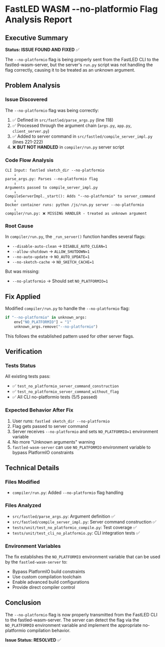 # FastLED WASM --no-platformio Flag Analysis Report

## Executive Summary

**Status: ISSUE FOUND AND FIXED** ✅

The `--no-platformio` flag is being properly sent from the FastLED CLI to the fastled-wasm-server, but the server's `run.py` script was not handling the flag correctly, causing it to be treated as an unknown argument.

## Problem Analysis

### Issue Discovered
The `--no-platformio` flag was being correctly:
1. ✅ Defined in `src/fastled/parse_args.py` (line 118)
2. ✅ Processed through the argument chain (`args.py`, `app.py`, `client_server.py`)
3. ✅ Added to server command in `src/fastled/compile_server_impl.py` (lines 221-222)
4. ❌ **BUT NOT HANDLED** in `compiler/run.py` server script

### Code Flow Analysis

```
CLI Input: fastled sketch_dir --no-platformio
    ↓
parse_args.py: Parses --no-platformio flag
    ↓
Arguments passed to compile_server_impl.py
    ↓
CompileServerImpl._start(): Adds "--no-platformio" to server_command
    ↓
Docker container runs: python /js/run.py server --no-platformio
    ↓
compiler/run.py: ❌ MISSING HANDLER - treated as unknown argument
```

### Root Cause
In `compiler/run.py`, the `_run_server()` function handles several flags:
- `--disable-auto-clean` → `DISABLE_AUTO_CLEAN=1`
- `--allow-shutdown` → `ALLOW_SHUTDOWN=1` 
- `--no-auto-update` → `NO_AUTO_UPDATE=1`
- `--no-sketch-cache` → `NO_SKETCH_CACHE=1`

But was missing:
- `--no-platformio` → Should set `NO_PLATFORMIO=1`

## Fix Applied

Modified `compiler/run.py` to handle the `--no-platformio` flag:

```python
if "--no-platformio" in unknown_args:
    env["NO_PLATFORMIO"] = "1"
    unknown_args.remove("--no-platformio")
```

This follows the established pattern used for other server flags.

## Verification

### Tests Status
All existing tests pass:
- ✅ `test_no_platformio_server_command_construction` 
- ✅ `test_no_platformio_server_command_without_flag`
- ✅ All CLI no-platformio tests (5/5 passed)

### Expected Behavior After Fix
1. User runs: `fastled sketch_dir --no-platformio`
2. Flag gets passed to server command
3. Server receives `--no-platformio` and sets `NO_PLATFORMIO=1` environment variable
4. No more "Unknown arguments" warning
5. `fastled-wasm-server` can use `NO_PLATFORMIO` environment variable to bypass PlatformIO constraints

## Technical Details

### Files Modified
- `compiler/run.py`: Added `--no-platformio` flag handling

### Files Analyzed
- `src/fastled/parse_args.py`: Argument definition ✅
- `src/fastled/compile_server_impl.py`: Server command construction ✅  
- `tests/unit/test_no_platformio_compile.py`: Test coverage ✅
- `tests/unit/test_cli_no_platformio.py`: CLI integration tests ✅

### Environment Variables
The fix establishes the `NO_PLATFORMIO` environment variable that can be used by the `fastled-wasm-server` to:
- Bypass PlatformIO build constraints
- Use custom compilation toolchain
- Enable advanced build configurations
- Provide direct compiler control

## Conclusion

The `--no-platformio` flag is now properly transmitted from the FastLED CLI to the fastled-wasm-server. The server can detect the flag via the `NO_PLATFORMIO` environment variable and implement the appropriate no-platformio compilation behavior.

**Issue Status: RESOLVED** ✅